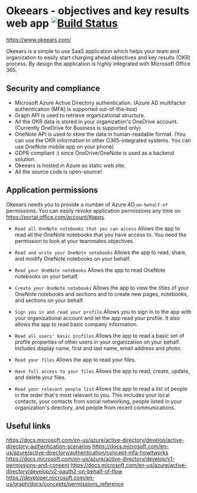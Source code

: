 # Okeears - objectives and key results web app [![Build Status](https://travis-ci.org/denis1stomin/okeears.svg?branch=master)](https://travis-ci.org/denis1stomin/okeears)

https://www.okeears.com/

Okeears is a simple to use SaaS application which helps your team and organization to easily start charging ahead objectives and key results (OKR) process. By design the application is highly integrated with Microsoft Office 365.

## Security and compliance

* Microsoft Azure Active Directory authentication.
(Azure AD multifactor authentication (MFA) is supported out-of-the-box)
* Graph API is used to retrieve organizational structure.
* All the OKR data is stored in your organization's OneDrive account.
(Currently OneDrive for Business is supported only)
* OneNote API is used to store the data in human-readable format.
(You can use the OKR information in other O365-integrated systems. You can use OneNote mobile app on your phone)
* GDPR compliant :) since OneDrive/OneNote is used as a backend solution.
* Okeears is hosted in Azure as static web site.
* All the source code is open-source!

## Application permissions

Okeears needs you to provide a number of Azure AD `on-behalf-of` permissions.
You can easily revoke application permissions any time on https://portal.office.com/account/#apps.

* `Read all OneNote notebooks that you can access`
Allows the app to read all the OneNote notebooks that you have access to.
You need the permission to look at your teammates objectives.

* `Read and write your OneNote notebooks`
Allows the app to read, share, and modify OneNote notebooks on your behalf.

* `Read your OneNote notebooks`
Allows the app to read OneNote notebooks on your behalf.

* `Create your OneNote notebooks`
Allows the app to view the titles of your OneNote notebooks and sections and to create new pages, notebooks, and sections on your behalf.

* `Sign you in and read your profile`
Allows you to sign in to the app with your organizational account and let the app read your profile. It also allows the app to read basic company information.

* `Read all users' basic profiles`
Allows the app to read a basic set of profile properties of other users in your organization on your behalf. Includes display name, first and last name, email address and photo.

* `Read your files`
Allows the app to read your files.

* `Have full access to your files`
Allows the app to read, create, update, and delete your files.

* `Read your relevant people list`
Allows the app to read a list of people in the order that's most relevant to you. This includes your local contacts, your contacts from social networking, people listed in your organization's directory, and people from recent communications.

## Useful links

https://docs.microsoft.com/en-us/azure/active-directory/develop/active-directory-authentication-scenarios
https://docs.microsoft.com/en-us/azure/active-directory/authentication/concept-mfa-howitworks
https://docs.microsoft.com/en-us/azure/active-directory/develop/v1-permissions-and-consent
https://docs.microsoft.com/en-us/azure/active-directory/develop/v2-oauth2-on-behalf-of-flow
https://developer.microsoft.com/en-us/graph/docs/concepts/permissions_reference
